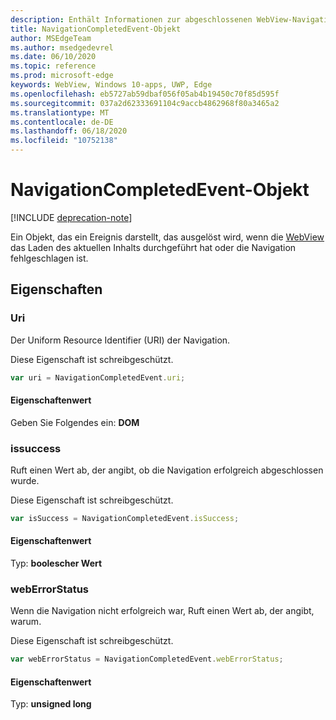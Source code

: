 ```yaml
---
description: Enthält Informationen zur abgeschlossenen WebView-Navigation
title: NavigationCompletedEvent-Objekt
author: MSEdgeTeam
ms.author: msedgedevrel
ms.date: 06/10/2020
ms.topic: reference
ms.prod: microsoft-edge
keywords: WebView, Windows 10-apps, UWP, Edge
ms.openlocfilehash: eb5727ab59dbaf056f05ab4b19450c70f85d595f
ms.sourcegitcommit: 037a2d62333691104c9accb4862968f80a3465a2
ms.translationtype: MT
ms.contentlocale: de-DE
ms.lasthandoff: 06/18/2020
ms.locfileid: "10752138"
---
```

# NavigationCompletedEvent-Objekt  

[!INCLUDE [deprecation-note](../includes/deprecation-note.md)]  

Ein Objekt, das ein Ereignis darstellt, das ausgelöst wird, wenn die [WebView](../webview.md) das Laden des aktuellen Inhalts durchgeführt hat oder die Navigation fehlgeschlagen ist.  

## Eigenschaften  

### Uri  

Der Uniform Resource Identifier (URI) der Navigation.  

Diese Eigenschaft ist schreibgeschützt.  

```javascript
var uri = NavigationCompletedEvent.uri;
```  

#### Eigenschaftenwert  

Geben Sie Folgendes ein: **DOM**  

### issuccess  

Ruft einen Wert ab, der angibt, ob die Navigation erfolgreich abgeschlossen wurde.  

Diese Eigenschaft ist schreibgeschützt.  

```javascript
var isSuccess = NavigationCompletedEvent.isSuccess;
```  

#### Eigenschaftenwert  

Typ: **boolescher Wert**  

### webErrorStatus  

Wenn die Navigation nicht erfolgreich war, Ruft einen Wert ab, der angibt, warum.  

Diese Eigenschaft ist schreibgeschützt.  

```javascript
var webErrorStatus = NavigationCompletedEvent.webErrorStatus;
```  

#### Eigenschaftenwert  

Typ: **unsigned long**  
